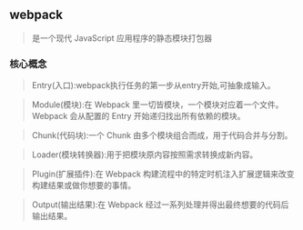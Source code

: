 ## webpack 

>是一个现代 JavaScript 应用程序的静态模块打包器

### 核心概念

>Entry(入口):webpack执行任务的第一步从entry开始,可抽象成输入。

>Module(模块):在 Webpack 里一切皆模块，一个模块对应着一个文件。Webpack 会从配置的 Entry 开始递归找出所有依赖的模块。

>Chunk(代码块):一个 Chunk 由多个模块组合而成，用于代码合并与分割。

>Loader(模块转换器):用于把模块原内容按照需求转换成新内容。

>Plugin(扩展插件):在 Webpack 构建流程中的特定时机注入扩展逻辑来改变构建结果或做你想要的事情。

>Output(输出结果):在 Webpack 经过一系列处理并得出最终想要的代码后输出结果。

